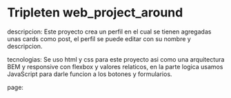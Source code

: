 # Tripleten web_project_around

descripcion: Este proyecto crea un perfil en el cual se tienen agregadas unas cards como post, el perfil se puede editar con su nombre y descripcion.

tecnologias: Se uso html y css para este proyecto asi como una arquitectura BEM y responsive con flexbox y valores relaticos, en la parte logica usamos JavaScript para darle funcion a los botones y formularios.

page:
